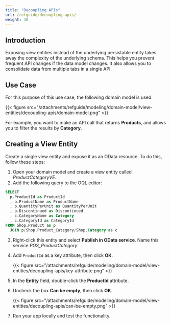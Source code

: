 ```yaml
---
title: "Decoupling APIs"
url: /refguide/decoupling-apis/
weight: 30
---
```


## Introduction

Exposing view entities instead of the underlying persistable entity takes away the complexity of the underlying schema. This helps you prevent frequent API changes if the data model changes. It also allows you to consolidate data from multiple tabs in a single API.

## Use Case

For this purpose of this use case, the following domain model is used:

{{< figure src="/attachments/refguide/modeling/domain-model/view-entities/decoupling-apis/domain-model.png" >}}

For example, you want to make an API call that returns **Products**, and allows you to filter the results by **Category**. 

## Creating a View Entity

Create a single view entity and expose it as an OData resource. To do this, follow these steps: 

1. Open your domain model and create a view entity called *ProductCategoryVE*.
2. Add the following query to the OQL editor:

  ```sql
  SELECT
    p.ProductId as ProductId
    , p.ProductName as ProductName
    , p.QuantityPerUnit as QuantityPerUnit
    , p.Discontinued as Discontinued
    , c.CategoryName as Category
    , c.CategoryId as CategoryId
  FROM Shop.Product as p
    JOIN p/Shop.Product_Category/Shop.Category as c
  ```

3. Right-click this entity and select **Publish in OData service**. Name this service *POS_ProductCategory*.
4. Add `ProductId` as a key attribute, then click **OK**.

     {{< figure src="/attachments/refguide/modeling/domain-model/view-entities/decoupling-apis/key-attribute.png" >}}

5. In the **Entity** field, double-click the **ProductId** attribute. 
6. Uncheck the box **Can be empty**, then click **OK**. 
   
    {{< figure src="/attachments/refguide/modeling/domain-model/view-entities/decoupling-apis/can-be-empty.png" >}}

7. Run your app locally and test the functionality. 
